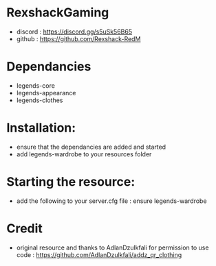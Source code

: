 # RexshackGaming
- discord : https://discord.gg/s5uSk56B65
- github : https://github.com/Rexshack-RedM

# Dependancies
- legends-core
- legends-appearance
- legends-clothes

# Installation:
- ensure that the dependancies are added and started
- add legends-wardrobe to your resources folder

# Starting the resource:
- add the following to your server.cfg file : ensure legends-wardrobe

# Credit
- original resource and thanks to AdlanDzulkfali for permission to use code : https://github.com/AdlanDzulkfali/addz_qr_clothing
